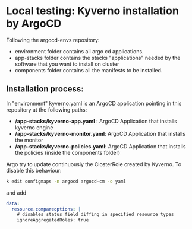 # Local testing: Kyverno installation by ArgoCD

Following the argocd-envs repository:
- environment folder contains all argo cd applications.
- app-stacks folder contains the stacks "applications" needed by the software that you want to install on cluster
- components folder contains all the manifests to be installed.

## Installation process:

In "environment" kyverno.yaml is an ArgoCD application pointing in this repository at the following paths:

- **/app-stacks/kyverno-app.yaml** : ArgoCD Application that installs kyverno engine
- **/app-stacks/kyverno-monitor.yaml**: ArgoCD Application that installs the monitor
- **/app-stacks/kyverno-policies.yaml**: ArgoCD Application that installs the policies (inside the components folder)

Argo try to update continuously the ClosterRole created by Kyverno. To disable this behaviour:

```bash
k edit configmaps -n argocd argocd-cm -o yaml 
```

and add

```yaml
data:
  resource.compareoptions: |
    # disables status field diffing in specified resource types
    ignoreAggregatedRoles: true
```